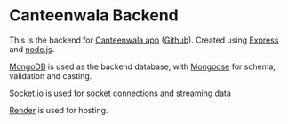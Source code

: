 # Canteenwala Backend

This is the backend for [Canteenwala app](https://canteenwala.netlify.app) ([Github](https://github.com/danpiths/Canteen-Frontend)). Created using [Express](https://expressjs.com) and [node.js](https://nodejs.org/en).

[MongoDB](https://www.mongodb.com) is used as the backend database, with [Mongoose](https://mongoosejs.com) for schema, validation and casting.

[Socket.io](https://socket.io) is used for socket connections and streaming data

[Render](https://render.com) is used for hosting.
